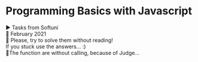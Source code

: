 # Programming Basics with Javascript<br>
▶️ Tasks from Softuni<br>
📆 February 2021
<br>
:pushpin: Please, try to solve them without reading!<br>
If you stuck use the answers...
:)
<br>
:pushpin:The function are without calling, because of Judge...
